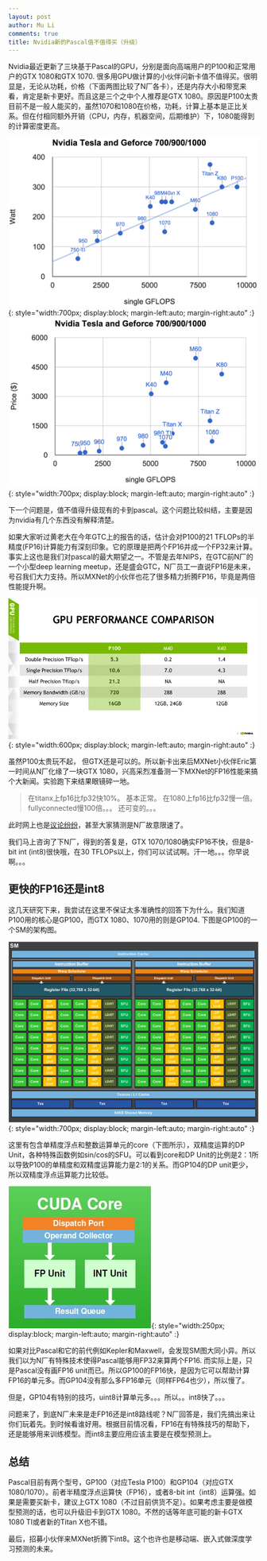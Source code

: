 ```yaml
---
layout: post
author: Mu Li
comments: true
title: Nvidia新的Pascal值不值得买（升级）
---
```


Nvidia最近更新了三块基于Pascal的GPU，分别是面向高端用户的P100和正常用户的GTX 1080和GTX 1070. 很多用GPU做计算的小伙伴问新卡值不值得买。很明显是，无论从功耗，价格（下面两图比较了N厂各卡），还是内存大小和带宽来看，肯定是新卡更好。而且这是三个之中个人推荐是GTX 1080。原因是P100太贵目前不是一般人能买的，虽然1070和1080在价格，功耗，计算上基本是正比关系。但在付相同额外开销（CPU，内存，机器空间，后期维护）下，1080能得到的计算密度更高。

![](https://raw.githubusercontent.com/mli/mli.github.io/master/imgs/gpu-watt-2.png){: style="width:700px; display:block; margin-left:auto; margin-right:auto" :}
![](https://raw.githubusercontent.com/mli/mli.github.io/master/imgs/gpu-price-2.png){: style="width:700px; display:block; margin-left:auto; margin-right:auto" :}

下一个问题是，值不值得升级现有的卡到pascal。这个问题比较纠结，主要是因为nvidia有几个东西没有解释清楚。

如果大家听过黄老大在今年GTC上的报告的话，估计会对P100的21 TFLOPs的半精度(FP16)计算能力有深刻印象。它的原理是把两个FP16并成一个FP32来计算。事实上这也是我们对pascal的最大期望之一。不管是去年NIPS，在GTC前N厂的一个小型deep learning meetup，还是盛会GTC，N厂员工一直说FP16是未来，号召我们大力支持。所以MXNet的小伙伴也花了很多精力折腾FP16，毕竟是两倍性能提升啊。

![](https://raw.githubusercontent.com/mli/mli.github.io/master/imgs/p100-fp16.jpg){: style="width:600px; display:block; margin-left:auto; margin-right:auto" :}

虽然P100太贵玩不起， 但GTX还是可以的。所以新卡出来后MXNet小伙伴Eric第一时间从N厂化缘了一块GTX 1080，兴高采烈准备测一下MXNet的FP16性能来搞个大新闻。实验跑下来结果眼镜碎一地。

> 在titanx上fp16比fp32快10%。
> 基本正常。
> 在1080上fp16比fp32慢一倍。
> fullyconnected慢100倍。。。
> 还可变的。。。

此时网上也是[议论纷纷](https://www.reddit.com/r/MachineLearning/comments/4lhrfj/fp16_performance_on_gtx_1080_is_artificially/)，甚至大家猜测是N厂故意限速了。

我们马上咨询了下N厂，得到的答复是，GTX 1070/1080确实FP16不快，但是8-bit int (int8)很快哦，在30 TFLOPs以上，你们可以试试啊。汗一地。。。你早说啊。。。

## 更快的FP16还是int8

这几天研究下来，我尝试在这里不保证太多准确性的回答下为什么。我们知道P100用的核心是GP100，而GTX 1080、1070用的则是GP104. 下图是GP100的一个SM的架构图。

![](https://raw.githubusercontent.com/mli/mli.github.io/master/imgs/gp100_SM_diagram.png){: style="width:700px; display:block; margin-left:auto; margin-right:auto" :}

这里有包含单精度浮点和整数运算单元的core（下图所示），双精度运算的DP Unit，各种特殊函数例如sin/cos的SFU。可以看到core和DP Unit的比例是2：1所以导致P100的单精度和双精度运算能力是2:1的关系。而GP104的DP unit更少，所以双精度浮点运算能力比较低。

![](https://raw.githubusercontent.com/mli/mli.github.io/master/imgs/cuda_core.jpg){: style="width:250px; display:block; margin-left:auto; margin-right:auto" :}

如果对比Pascal和它的前代例如Kepler和Maxwell，会发现SM图大同小异。所以我们以为N厂有特殊技术使得Pascal能够用FP32来算两个FP16. 而实际上是，只是Pascal没有画FP16 unit而已。所以GP100的FP16快，是因为它可以帮助计算FP16的单元多。而GP104没有那么多FP16单元（同样FP64也少），所以慢了。

但是，GP104有特别的技巧，uint8计算单元多。。。所以。。int8快了。。。

问题来了，到底N厂未来是走FP16还是int8路线呢？N厂回答是，我们先搞出来让你们玩着先。到时候看谁好用。根据目前情况看，FP16在有特殊技巧的帮助下，还是能够用来训练模型。而int8主要应用应该主要是在模型预测上。

## 总结

Pascal目前有两个型号，GP100（对应Tesla P100）和GP104（对应GTX 1080/1070）。前者半精度浮点运算快（FP16），或者8-bit int（int8）运算强。如果是需要买新卡，建议上GTX 1080（不过目前供货不足）。如果考虑主要是做模型预测的话，也可以升级旧卡到GTX 1080。不然的话等年底可能的新卡GTX 1080 TI或者新的Titan X也不错。

最后，招募小伙伴来MXNet折腾下int8。这个也许也是移动端、嵌入式做深度学习预测的未来。
